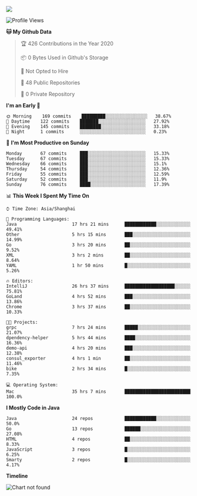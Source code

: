 
<a href="https://github.com/helloworlde">
  <img align="" src="https://github-readme-stats.vercel.app/api?username=helloworlde&show_icons=true&count_private=true" />
</a>

<!--START_SECTION:waka-->
![Profile Views](http://img.shields.io/badge/Profile%20Views-9-blue)

**🐱 My Github Data** 

> 🏆 426 Contributions in the Year 2020
 > 
> 📦 0 Bytes Used in Github's Storage 
 > 
> 🚫 Not Opted to Hire
 > 
> 📜 48 Public Repositories
 > 
> 🔑 0 Private Repository 
 > 
**I'm an Early 🐤** 

```text
🌞 Morning    169 commits    █████████░░░░░░░░░░░░░░░░   38.67% 
🌆 Daytime    122 commits    ███████░░░░░░░░░░░░░░░░░░   27.92% 
🌃 Evening    145 commits    ████████░░░░░░░░░░░░░░░░░   33.18% 
🌙 Night      1 commits      ░░░░░░░░░░░░░░░░░░░░░░░░░   0.23%

```
📅 **I'm Most Productive on Sunday** 

```text
Monday       67 commits     ███░░░░░░░░░░░░░░░░░░░░░░   15.33% 
Tuesday      67 commits     ███░░░░░░░░░░░░░░░░░░░░░░   15.33% 
Wednesday    66 commits     ███░░░░░░░░░░░░░░░░░░░░░░   15.1% 
Thursday     54 commits     ███░░░░░░░░░░░░░░░░░░░░░░   12.36% 
Friday       55 commits     ███░░░░░░░░░░░░░░░░░░░░░░   12.59% 
Saturday     52 commits     ███░░░░░░░░░░░░░░░░░░░░░░   11.9% 
Sunday       76 commits     ████░░░░░░░░░░░░░░░░░░░░░   17.39%

```


📊 **This Week I Spent My Time On** 

```text
⌚︎ Time Zone: Asia/Shanghai

💬 Programming Languages: 
Java                     17 hrs 21 mins      ████████████░░░░░░░░░░░░░   49.41% 
Other                    5 hrs 15 mins       ███░░░░░░░░░░░░░░░░░░░░░░   14.99% 
Go                       3 hrs 20 mins       ██░░░░░░░░░░░░░░░░░░░░░░░   9.52% 
XML                      3 hrs 2 mins        ██░░░░░░░░░░░░░░░░░░░░░░░   8.64% 
YAML                     1 hr 50 mins        █░░░░░░░░░░░░░░░░░░░░░░░░   5.26%

🔥 Editors: 
IntelliJ                 26 hrs 37 mins      ███████████████████░░░░░░   75.81% 
GoLand                   4 hrs 52 mins       ███░░░░░░░░░░░░░░░░░░░░░░   13.86% 
Chrome                   3 hrs 37 mins       ██░░░░░░░░░░░░░░░░░░░░░░░   10.33%

🐱‍💻 Projects: 
grpc                     7 hrs 24 mins       █████░░░░░░░░░░░░░░░░░░░░   21.07% 
dpendency-helper         5 hrs 44 mins       ████░░░░░░░░░░░░░░░░░░░░░   16.36% 
demo-api                 4 hrs 20 mins       ███░░░░░░░░░░░░░░░░░░░░░░   12.38% 
consul_exporter          4 hrs 1 min         ██░░░░░░░░░░░░░░░░░░░░░░░   11.46% 
bike                     2 hrs 34 mins       █░░░░░░░░░░░░░░░░░░░░░░░░   7.35%

💻 Operating System: 
Mac                      35 hrs 7 mins       █████████████████████████   100.0%

```

**I Mostly Code in Java** 

```text
Java                     24 repos            ████████████░░░░░░░░░░░░░   50.0% 
Go                       13 repos            ██████░░░░░░░░░░░░░░░░░░░   27.08% 
HTML                     4 repos             ██░░░░░░░░░░░░░░░░░░░░░░░   8.33% 
JavaScript               3 repos             █░░░░░░░░░░░░░░░░░░░░░░░░   6.25% 
Smarty                   2 repos             █░░░░░░░░░░░░░░░░░░░░░░░░   4.17%

```


**Timeline**

![Chart not found](https://github.com/helloworlde/helloworlde/blob/master/charts/bar_graph.png) 


<!--END_SECTION:waka-->
